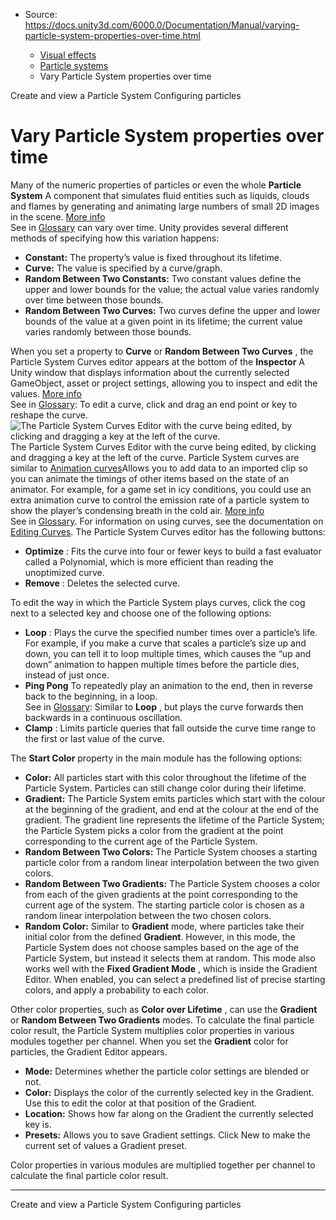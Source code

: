 * Source: https://docs.unity3d.com/6000.0/Documentation/Manual/varying-particle-system-properties-over-time.html

  * [Visual effects](https://docs.unity3d.com/6000.0/Documentation/Manual/visual-effects.html)
  * [Particle systems](https://docs.unity3d.com/6000.0/Documentation/Manual/ParticleSystems.html)
  * Vary Particle System properties over time


[](https://docs.unity3d.com/6000.0/Documentation/Manual/PartSysUsage.html)
Create and view a Particle System
[](https://docs.unity3d.com/6000.0/Documentation/Manual/configuring-particles.html)
Configuring particles
# Vary Particle System properties over time
Many of the numeric properties of particles or even the whole **Particle System** A component that simulates fluid entities such as liquids, clouds and flames by generating and animating large numbers of small 2D images in the scene. [More info](https://docs.unity3d.com/6000.0/Documentation/Manual/class-ParticleSystem.html)  
See in [Glossary](https://docs.unity3d.com/6000.0/Documentation/Manual/Glossary.html#particlesystem) can vary over time. Unity provides several different methods of specifying how this variation happens:
  * **Constant:** The property’s value is fixed throughout its lifetime.
  * **Curve:** The value is specified by a curve/graph.
  * **Random Between Two Constants:** Two constant values define the upper and lower bounds for the value; the actual value varies randomly over time between those bounds.
  * **Random Between Two Curves:** Two curves define the upper and lower bounds of the value at a given point in its lifetime; the current value varies randomly between those bounds.


When you set a property to **Curve** or **Random Between Two Curves** , the Particle System Curves editor appears at the bottom of the **Inspector** A Unity window that displays information about the currently selected GameObject, asset or project settings, allowing you to inspect and edit the values. [More info](https://docs.unity3d.com/6000.0/Documentation/Manual/UsingTheInspector.html)  
See in [Glossary](https://docs.unity3d.com/6000.0/Documentation/Manual/Glossary.html#Inspector):
To edit a curve, click and drag an end point or key to reshape the curve.
![The Particle System Curves Editor with the curve being edited, by clicking and dragging a key at the left of the curve.](https://docs.unity3d.com/6000.0/Documentation/uploads/Main/ParticleSystemCurveKeys.png) The Particle System Curves Editor with the curve being edited, by clicking and dragging a key at the left of the curve.
Particle System curves are similar to [Animation curves](https://docs.unity3d.com/6000.0/Documentation/Manual/animeditor-AnimationCurves.html)Allows you to add data to an imported clip so you can animate the timings of other items based on the state of an animator. For example, for a game set in icy conditions, you could use an extra animation curve to control the emission rate of a particle system to show the player’s condensing breath in the cold air. [More info](https://docs.unity3d.com/6000.0/Documentation/Manual/AnimationCurvesOnImportedClips.html)  
See in [Glossary](https://docs.unity3d.com/6000.0/Documentation/Manual/Glossary.html#AnimationCurves). For information on using curves, see the documentation on [Editing Curves](https://docs.unity3d.com/6000.0/Documentation/Manual/EditingCurves.html).
The Particle System Curves editor has the following buttons:
  * **Optimize** : Fits the curve into four or fewer keys to build a fast evaluator called a Polynomial, which is more efficient than reading the unoptimized curve.
  * **Remove** : Deletes the selected curve.


To edit the way in which the Particle System plays curves, click the cog next to a selected key and choose one of the following options: 
  * **Loop** : Plays the curve the specified number times over a particle’s life. For example, if you make a curve that scales a particle’s size up and down, you can tell it to loop multiple times, which causes the “up and down” animation to happen multiple times before the particle dies, instead of just once.
  * **Ping Pong** To repeatedly play an animation to the end, then in reverse back to the beginning, in a loop.  
See in [Glossary](https://docs.unity3d.com/6000.0/Documentation/Manual/Glossary.html#PingPong): Similar to **Loop** , but plays the curve forwards then backwards in a continuous oscillation.
  * **Clamp** : Limits particle queries that fall outside the curve time range to the first or last value of the curve.


The **Start Color** property in the main module has the following options:
  * **Color:** All particles start with this color throughout the lifetime of the Particle System. Particles can still change color during their lifetime.
  * **Gradient:** The Particle System emits particles which start with the colour at the beginning of the gradient, and end at the colour at the end of the gradient. The gradient line represents the lifetime of the Particle System; the Particle System picks a color from the gradient at the point corresponding to the current age of the Particle System.
  * **Random Between Two Colors:** The Particle System chooses a starting particle color from a random linear interpolation between the two given colors.
  * **Random Between Two Gradients:** The Particle System chooses a color from each of the given gradients at the point corresponding to the current age of the system. The starting particle color is chosen as a random linear interpolation between the two chosen colors.
  * **Random Color:** Similar to **Gradient** mode, where particles take their initial color from the defined **Gradient**. However, in this mode, the Particle System does not choose samples based on the age of the Particle System, but instead it selects them at random. This mode also works well with the **Fixed Gradient Mode** , which is inside the Gradient Editor. When enabled, you can select a predefined list of precise starting colors, and apply a probability to each color.


Other color properties, such as **Color over Lifetime** , can use the **Gradient** or **Random Between Two Gradients** modes.
To calculate the final particle color result, the Particle System multiplies color properties in various modules together per channel.
When you set the **Gradient** color for particles, the Gradient Editor appears.
  * **Mode:** Determines whether the particle color settings are blended or not.
  * **Color:** Displays the color of the currently selected key in the Gradient. Use this to edit the color at that position of the Gradient.
  * **Location:** Shows how far along on the Gradient the currently selected key is.
  * **Presets:** Allows you to save Gradient settings. Click New to make the current set of values a Gradient preset.


Color properties in various modules are multiplied together per channel to calculate the final particle color result.
* * *
[](https://docs.unity3d.com/6000.0/Documentation/Manual/PartSysUsage.html)
Create and view a Particle System
[](https://docs.unity3d.com/6000.0/Documentation/Manual/configuring-particles.html)
Configuring particles
